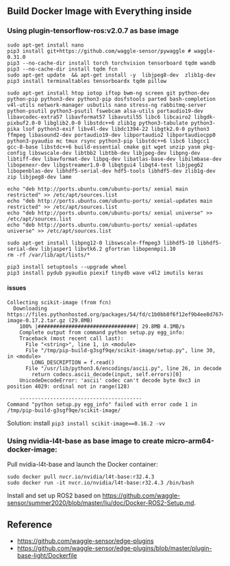 ## Build Docker Image with Everything inside

### Using plugin-tensorflow-ros:v2.0.7 as base image

```
sudo apt-get install nano
pip3 install git+https://github.com/waggle-sensor/pywaggle # waggle-0.31.0
pip3 --no-cache-dir install torch torchvision tensorboard tqdm wandb
pip3 --no-cache-dir install tqdm fcn
sudo apt-get update  && apt-get install -y  libjpeg8-dev  zlib1g-dev
pip3 install terminaltables tensorboardx tqdm pillow

sudo apt-get install htop iotop iftop bwm-ng screen git python-dev python-pip python3-dev python3-pip dosfstools parted bash-completion v4l-utils network-manager usbutils nano stress-ng rabbitmq-server python-psutil python3-psutil fswebcam alsa-utils portaudio19-dev libavcodec-extra57 libavformat57 libavutil55 libc6 libcairo2 libgdk-pixbuf2.0-0 libglib2.0-0 libstdc++6 zlib1g python3-tabulate python3-pika lsof python3-exif libv4l-dev libdc1394-22 libgtk2.0-0 python3 ffmpeg libasound2-dev portaudio19-dev libportaudio2 libportaudiocpp0 python3-pyaudio mc tmux rsync python3-pip libstdc++6 libc6 libgcc1 gcc-8-base libstdc++6 build-essential cmake git wget unzip yasm pkg-config libswscale-dev libtbb2 libtbb-dev libjpeg-dev libpng-dev libtiff-dev libavformat-dev libpq-dev libatlas-base-dev libilmbase-dev libopenexr-dev libgstreamer1.0-0 libqtgui4 libqt4-test libjpeg62 libopenblas-dev libhdf5-serial-dev hdf5-tools libhdf5-dev zlib1g-dev zip libjpeg8-dev lame

echo "deb http://ports.ubuntu.com/ubuntu-ports/ xenial main restricted" >> /etc/apt/sources.list
echo "deb http://ports.ubuntu.com/ubuntu-ports/ xenial-updates main restricted" >> /etc/apt/sources.list
echo "deb http://ports.ubuntu.com/ubuntu-ports/ xenial universe" >> /etc/apt/sources.list
echo "deb http://ports.ubuntu.com/ubuntu-ports/ xenial-updates universe" >> /etc/apt/sources.list

sudo apt-get install libpng12-0 libswscale-ffmpeg3 libhdf5-10 libhdf5-serial-dev libjasper1 libvtk6.2 gfortran libopenmpi1.10
rm -rf /var/lib/apt/lists/*

pip3 install setuptools --upgrade wheel
pip3 install pydub pyaudio piexif tinydb wave v4l2 imutils keras
```

#### issues 

```
Collecting scikit-image (from fcn)
  Downloading https://files.pythonhosted.org/packages/54/fd/c1b0bb8f6f12ef9b4ee8d7674dac82cd482886f8b5cd165631efa533e237/scikit-image-0.17.2.tar.gz (29.8MB)
    100% |################################| 29.8MB 4.1MB/s 
    Complete output from command python setup.py egg_info:
    Traceback (most recent call last):
      File "<string>", line 1, in <module>
      File "/tmp/pip-build-g3sgf9qe/scikit-image/setup.py", line 30, in <module>
        LONG_DESCRIPTION = f.read()
      File "/usr/lib/python3.6/encodings/ascii.py", line 26, in decode
        return codecs.ascii_decode(input, self.errors)[0]
    UnicodeDecodeError: 'ascii' codec can't decode byte 0xc3 in position 4029: ordinal not in range(128)
    
    ----------------------------------------
Command "python setup.py egg_info" failed with error code 1 in /tmp/pip-build-g3sgf9qe/scikit-image/
```
Solution: install ```pip3 install scikit-image==0.16.2 -vv```

### Using nvidia-l4t-base as base image to create micro-arm64-docker-image:

Pull nvidia-l4t-base and launch the Docker container:
```
sudo docker pull nvcr.io/nvidia/l4t-base:r32.4.3
sudo docker run -it nvcr.io/nvidia/l4t-base:r32.4.3 /bin/bash
```
Install and set up ROS2 based on https://github.com/waggle-sensor/summer2020/blob/master/liu/doc/Docker-ROS2-Setup.md.

## Reference
 - https://github.com/waggle-sensor/edge-plugins
 - https://github.com/waggle-sensor/edge-plugins/blob/master/plugin-base-light/Dockerfile
